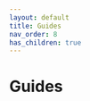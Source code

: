 ```yaml
---
layout: default
title: Guides
nav_order: 8
has_children: true
---
```

<!--Copyright (c) Laserfiche.
Licensed under the MIT License. See LICENSE in the project root for license information.-->

# Guides